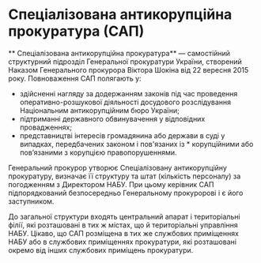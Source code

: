 # Спеціалізована антикорупційна прокуратура (САП)

** Спеціалізована антикорупційна прокуратура** — самостійний структурний підрозділ Генеральної прокуратури України, створений Наказом Генерального прокурора Віктора Шокіна від 22 вересня 2015 року. Повноваження САП полягають у:
* здійсненні нагляду за додержанням законів під час проведення оперативно-розшукової діяльності досудового розслідування Національним антикорупційним бюро України;
* підтриманні державного обвинувачення у відповідних провадженнях;
* представництві інтересів громадянина або держави в суді у випадках, передбачених законом і пов'язаних із * корупційними або пов’язаними з корупцією правопорушеннями.

Генеральний прокурор утворює Спеціалізовану антикорупційну прокуратуру, визначає її структуру та штат (кількість персоналу) за погодженням з Директором НАБУ. При цьому керівник САП	підпорядкований безпосередньо Генеральному прокуророві і є його заступником. 

До загальної структури входять центральний апарат і територіальні філії, які розташовані в тих ж містах, що й територіальні управління НАБУ. Цікаво, що САП розміщена в тих же службових приміщеннях НАБУ або в службових приміщеннях прокуратури, які розташовані окремо від інших службових приміщень прокуратури.
